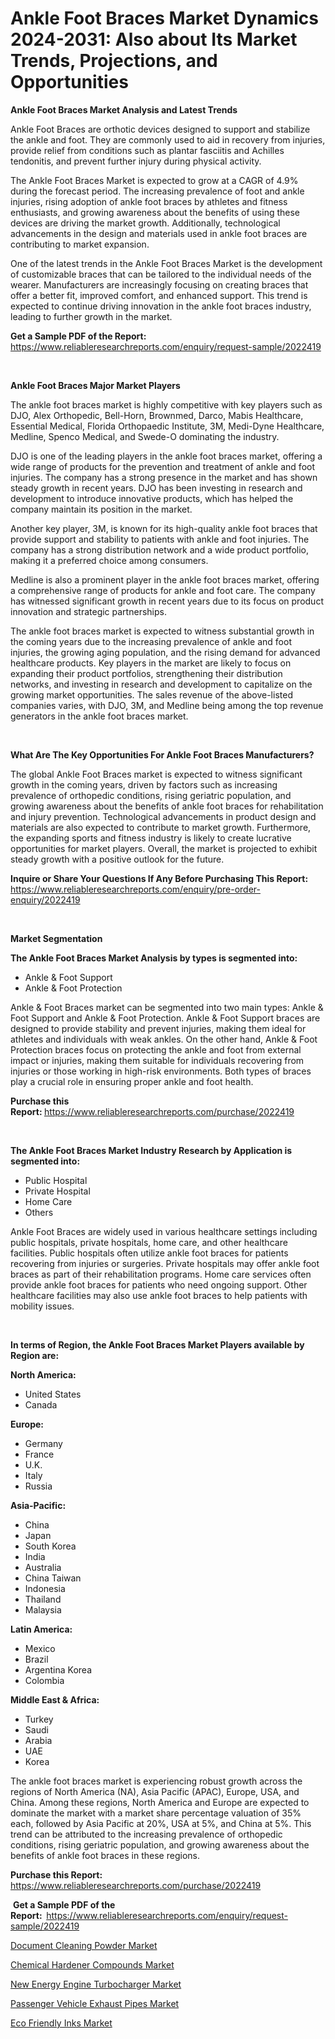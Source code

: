 <p><h1>Ankle Foot Braces Market Dynamics 2024-2031: Also about Its Market Trends, Projections, and Opportunities</h1></p><p><strong>Ankle Foot Braces Market Analysis and Latest Trends</strong></p>
<p><p>Ankle Foot Braces are orthotic devices designed to support and stabilize the ankle and foot. They are commonly used to aid in recovery from injuries, provide relief from conditions such as plantar fasciitis and Achilles tendonitis, and prevent further injury during physical activity.</p><p>The Ankle Foot Braces Market is expected to grow at a CAGR of 4.9% during the forecast period. The increasing prevalence of foot and ankle injuries, rising adoption of ankle foot braces by athletes and fitness enthusiasts, and growing awareness about the benefits of using these devices are driving the market growth. Additionally, technological advancements in the design and materials used in ankle foot braces are contributing to market expansion.</p><p>One of the latest trends in the Ankle Foot Braces Market is the development of customizable braces that can be tailored to the individual needs of the wearer. Manufacturers are increasingly focusing on creating braces that offer a better fit, improved comfort, and enhanced support. This trend is expected to continue driving innovation in the ankle foot braces industry, leading to further growth in the market.</p></p>
<p><strong>Get a Sample PDF of the Report:&nbsp;</strong> <a href="https://www.reliableresearchreports.com/enquiry/request-sample/2022419">https://www.reliableresearchreports.com/enquiry/request-sample/2022419</a></p>
<p>&nbsp;</p>
<p><strong>Ankle Foot Braces Major Market Players</strong></p>
<p><p>The ankle foot braces market is highly competitive with key players such as DJO, Alex Orthopedic, Bell-Horn, Brownmed, Darco, Mabis Healthcare, Essential Medical, Florida Orthopaedic Institute, 3M, Medi-Dyne Healthcare, Medline, Spenco Medical, and Swede-O dominating the industry.</p><p>DJO is one of the leading players in the ankle foot braces market, offering a wide range of products for the prevention and treatment of ankle and foot injuries. The company has a strong presence in the market and has shown steady growth in recent years. DJO has been investing in research and development to introduce innovative products, which has helped the company maintain its position in the market.</p><p>Another key player, 3M, is known for its high-quality ankle foot braces that provide support and stability to patients with ankle and foot injuries. The company has a strong distribution network and a wide product portfolio, making it a preferred choice among consumers. </p><p>Medline is also a prominent player in the ankle foot braces market, offering a comprehensive range of products for ankle and foot care. The company has witnessed significant growth in recent years due to its focus on product innovation and strategic partnerships.</p><p>The ankle foot braces market is expected to witness substantial growth in the coming years due to the increasing prevalence of ankle and foot injuries, the growing aging population, and the rising demand for advanced healthcare products. Key players in the market are likely to focus on expanding their product portfolios, strengthening their distribution networks, and investing in research and development to capitalize on the growing market opportunities. The sales revenue of the above-listed companies varies, with DJO, 3M, and Medline being among the top revenue generators in the ankle foot braces market.</p></p>
<p>&nbsp;</p>
<p><strong>What Are The Key Opportunities For Ankle Foot Braces Manufacturers?</strong></p>
<p><p>The global Ankle Foot Braces market is expected to witness significant growth in the coming years, driven by factors such as increasing prevalence of orthopedic conditions, rising geriatric population, and growing awareness about the benefits of ankle foot braces for rehabilitation and injury prevention. Technological advancements in product design and materials are also expected to contribute to market growth. Furthermore, the expanding sports and fitness industry is likely to create lucrative opportunities for market players. Overall, the market is projected to exhibit steady growth with a positive outlook for the future.</p></p>
<p><strong>Inquire or Share Your Questions If Any Before Purchasing This Report:</strong> <a href="https://www.reliableresearchreports.com/enquiry/pre-order-enquiry/2022419">https://www.reliableresearchreports.com/enquiry/pre-order-enquiry/2022419</a></p>
<p>&nbsp;</p>
<p><strong>Market Segmentation</strong></p>
<p><strong>The Ankle Foot Braces Market Analysis by types is segmented into:</strong></p>
<p><ul><li>Ankle & Foot Support</li><li>Ankle & Foot Protection</li></ul></p>
<p><p>Ankle & Foot Braces market can be segmented into two main types: Ankle & Foot Support and Ankle & Foot Protection. Ankle & Foot Support braces are designed to provide stability and prevent injuries, making them ideal for athletes and individuals with weak ankles. On the other hand, Ankle & Foot Protection braces focus on protecting the ankle and foot from external impact or injuries, making them suitable for individuals recovering from injuries or those working in high-risk environments. Both types of braces play a crucial role in ensuring proper ankle and foot health.</p></p>
<p><strong>Purchase this Report:&nbsp;</strong><a href="https://www.reliableresearchreports.com/purchase/2022419">https://www.reliableresearchreports.com/purchase/2022419</a></p>
<p>&nbsp;</p>
<p><strong>The Ankle Foot Braces Market Industry Research by Application is segmented into:</strong></p>
<p><ul><li>Public Hospital</li><li>Private Hospital</li><li>Home Care</li><li>Others</li></ul></p>
<p><p>Ankle Foot Braces are widely used in various healthcare settings including public hospitals, private hospitals, home care, and other healthcare facilities. Public hospitals often utilize ankle foot braces for patients recovering from injuries or surgeries. Private hospitals may offer ankle foot braces as part of their rehabilitation programs. Home care services often provide ankle foot braces for patients who need ongoing support. Other healthcare facilities may also use ankle foot braces to help patients with mobility issues.</p></p>
<p>&nbsp;</p>
<p><strong>In terms of Region, the Ankle Foot Braces Market Players available by Region are:</strong></p>
<p>
    <p> <strong> North America: </strong>
        <ul>
            <li>United States</li>
            <li>Canada</li>
        </ul>
        </p> 
    <p> <strong> Europe: </strong>
        <ul>
            <li>Germany</li>
            <li>France</li>
            <li>U.K.</li>
            <li>Italy</li>
            <li>Russia</li>
        </ul>
        </p> 
    <p> <strong> Asia-Pacific: </strong>
        <ul>
            <li>China</li>
            <li>Japan</li>
            <li>South Korea</li>
            <li>India</li>
            <li>Australia</li>
            <li>China Taiwan</li>
            <li>Indonesia</li>
            <li>Thailand</li>
            <li>Malaysia</li>
        </ul>
        </p> 
    <p> <strong> Latin America: </strong>
        <ul>
            <li>Mexico</li>
            <li>Brazil</li>
            <li>Argentina Korea</li>
            <li>Colombia</li>
        </ul>
        </p> 
    <p> <strong> Middle East & Africa: </strong>
        <ul>
            <li>Turkey</li>
            <li>Saudi</li>
            <li>Arabia</li>
            <li>UAE</li>
            <li>Korea</li>
        </ul>
    </p>
    </p>
<p><p>The ankle foot braces market is experiencing robust growth across the regions of North America (NA), Asia Pacific (APAC), Europe, USA, and China. Among these regions, North America and Europe are expected to dominate the market with a market share percentage valuation of 35% each, followed by Asia Pacific at 20%, USA at 5%, and China at 5%. This trend can be attributed to the increasing prevalence of orthopedic conditions, rising geriatric population, and growing awareness about the benefits of ankle foot braces in these regions.</p></p>
<p><strong>Purchase this Report: </strong><a href="https://www.reliableresearchreports.com/purchase/2022419">https://www.reliableresearchreports.com/purchase/2022419</a></p>
<p>&nbsp;<strong>Get a Sample PDF of the Report:&nbsp;&nbsp;</strong><a href="https://www.reliableresearchreports.com/enquiry/request-sample/2022419">https://www.reliableresearchreports.com/enquiry/request-sample/2022419</a></p>
<p><strong></strong></p>
<p><p><a href="https://artistic-helicopter-ca9.notion.site/Document-Cleaning-Powder-Market-Research-Report-Reveals-The-Latest-Trends-And-Opportunities-of-this--cd0f2b656fae4fe986ff3db9ee0920a9">Document Cleaning Powder Market</a></p><p><a href="https://picayune-night-cbd.notion.site/Chemical-Hardener-Compounds-Market-Research-Report-Provides-thorough-Industry-Overview-which-offers-0ee5ef7ab9c74c6ca44965ad2c0ae2e2">Chemical Hardener Compounds Market</a></p><p><a href="https://view.publitas.com/reportprime-1/new-energy-engine-turbocharger-market-size-share-trends-analysis-report-by-application-regional-outlook-competitive-strategies-and-segment-forecasts-2024-2031/">New Energy Engine Turbocharger Market</a></p><p><a href="https://view.publitas.com/reportprime-1/passenger-vehicle-exhaust-pipes-market-research-report-reveals-the-latest-trends-and-opportunities-of-this-market-for-period-from-2024-2031/">Passenger Vehicle Exhaust Pipes Market</a></p><p><a href="https://valiant-lunge-8fe.notion.site/Eco-Friendly-Inks-Market-Research-Report-Forecasted-for-Period-from-2024-2031-by-Market-Type-Mar-65864d7b2fd745a1a87d39d20a4c603e">Eco Friendly Inks Market</a></p></p>